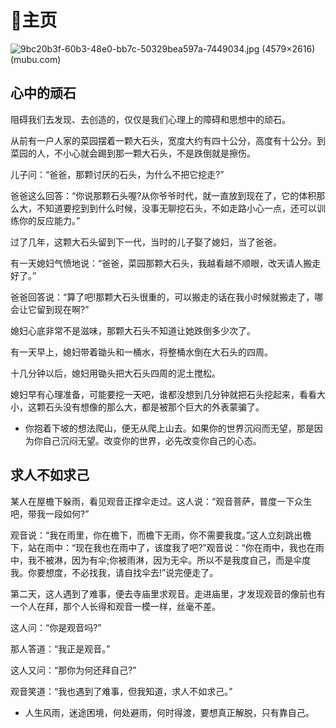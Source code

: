 # 🏡主页

![9bc20b3f-60b3-48e0-bb7c-50329bea597a-7449034.jpg (4579×2616) (mubu.com)](https://api2.mubu.com/v3/document_image/9bc20b3f-60b3-48e0-bb7c-50329bea597a-7449034.jpg)

## 心中的顽石

阻碍我们去发现、去创造的，仅仅是我们心理上的障碍和思想中的顽石。

从前有一户人家的菜园摆着一颗大石头，宽度大约有四十公分，高度有十公分。到菜园的人，不小心就会踢到那一颗大石头，不是跌倒就是擦伤。

儿子问：“爸爸，那颗讨厌的石头，为什么不把它挖走?”

爸爸这么回答：“你说那颗石头喔?从你爷爷时代，就一直放到现在了，它的体积那么大，不知道要挖到到什么时候，没事无聊挖石头，不如走路小心一点，还可以训练你的反应能力。”

过了几年，这颗大石头留到下一代，当时的儿子娶了媳妇，当了爸爸。

有一天媳妇气愤地说：“爸爸，菜园那颗大石头，我越看越不顺眼，改天请人搬走好了。”

爸爸回答说：“算了吧!那颗大石头很重的，可以搬走的话在我小时候就搬走了，哪会让它留到现在啊?”

媳妇心底非常不是滋味，那颗大石头不知道让她跌倒多少次了。

有一天早上，媳妇带着锄头和一桶水，将整桶水倒在大石头的四周。

十几分钟以后，媳妇用锄头把大石头四周的泥土搅松。

媳妇早有心理准备，可能要挖一天吧，谁都没想到几分钟就把石头挖起来，看看大小，这颗石头没有想像的那么大，都是被那个巨大的外表蒙骗了。

- 你抱着下坡的想法爬山，便无从爬上山去。如果你的世界沉闷而无望，那是因为你自己沉闷无望。改变你的世界，必先改变你自己的心态。

## 求人不如求己

某人在屋檐下躲雨，看见观音正撑伞走过。这人说：“观音菩萨，普度一下众生吧，带我一段如何?”

观音说：“我在雨里，你在檐下，而檐下无雨，你不需要我度。”这人立刻跳出檐下，站在雨中：“现在我也在雨中了，该度我了吧?”观音说：“你在雨中，我也在雨中，我不被淋，因为有伞;你被雨淋，因为无伞。所以不是我度自己，而是伞度我。你要想度，不必找我，请自找伞去!”说完便走了。

第二天，这人遇到了难事，便去寺庙里求观音。走进庙里，才发现观音的像前也有一个人在拜，那个人长得和观音一模一样，丝毫不差。

这人问：“你是观音吗?”

那人答道：“我正是观音。”

这人又问：“那你为何还拜自己?”

观音笑道：“我也遇到了难事，但我知道，求人不如求己。”

- 人生风雨，迷途困境，何处避雨，何时得渡，要想真正解脱，只有靠自己。